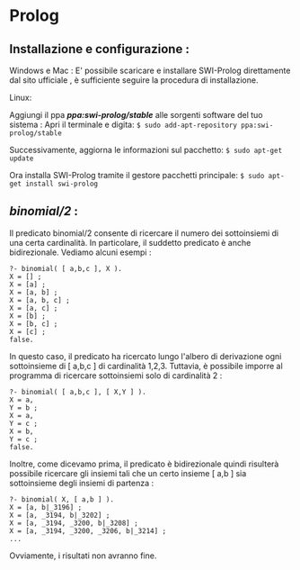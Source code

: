 Prolog
===================



Installazione e configurazione :
----------

Windows e Mac :
E' possibile scaricare e installare SWI-Prolog direttamente dal sito ufficiale <link>,
è sufficiente seguire la procedura di installazione.

Linux:

Aggiungi il ppa ***ppa:swi-prolog/stable*** alle sorgenti software del tuo sistema :
Apri il terminale e digita:
 ```$ sudo add-apt-repository ppa:swi-prolog/stable ```

Successivamente, aggiorna le informazioni sul pacchetto:
```$ sudo apt-get update```

Ora installa SWI-Prolog tramite il gestore pacchetti principale:
```$ sudo apt-get install swi-prolog```

***binomial/2*** :
----------

Il predicato binomial/2 consente di ricercare il numero dei sottoinsiemi di una certa cardinalità. In
particolare, il suddetto predicato è anche bidirezionale. Vediamo alcuni esempi :

```
?- binomial( [ a,b,c ], X ).
X = [] ;
X = [a] ;
X = [a, b] ;
X = [a, b, c] ;
X = [a, c] ;
X = [b] ;
X = [b, c] ;
X = [c] ;
false. 
```
In questo caso, il predicato ha ricercato lungo l'albero di derivazione ogni sottoinsieme di [ a,b,c ] di cardinalità 1,2,3. Tuttavia, è possibile 
imporre al programma di ricercare sottoinsiemi solo di cardinalità 2 :

```
?- binomial( [ a,b,c ], [ X,Y ] ).
X = a,
Y = b ;
X = a,
Y = c ;
X = b,
Y = c ;
false.
```
Inoltre, come dicevamo prima, il predicato è bidirezionale quindi risulterà possibile ricercare gli insiemi tali che un certo insieme [ a,b ] sia sottoinsieme degli insiemi di partenza :

```
?- binomial( X, [ a,b ] ).
X = [a, b|_3196] ;
X = [a, _3194, b|_3202] ;
X = [a, _3194, _3200, b|_3208] ;
X = [a, _3194, _3200, _3206, b|_3214] ;
...
```
Ovviamente, i risultati non avranno fine.

